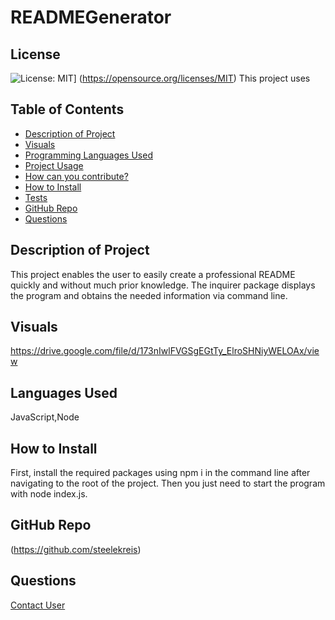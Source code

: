# READMEGenerator
  ## License
  ![License: MIT](https://img.shields.io/badge/License-MIT-yellow.svg)]
  (https://opensource.org/licenses/MIT)
  This project uses 
  ## Table of Contents
  - [Description of Project](#projectDescription)
  - [Visuals](#projectVisuals)
  - [Programming Languages Used](#projectScripts)
  - [Project Usage](#projectUsage)
  - [How can you contribute?](#projectContribution)
  - [How to Install](#projectInstallation)
  - [Tests](#projectTests)
  - [GitHub Repo](#githubUser)
  - [Questions](#projectQuestions)
  ## Description of Project
  This project enables the user to easily create a professional README quickly and without much prior knowledge. The inquirer package displays the program and obtains the needed information via command line.
  ## Visuals
  https://drive.google.com/file/d/173nIwlFVGSgEGtTy_ElroSHNiyWELOAx/view
  ## Languages Used
  JavaScript,Node
  ## How to Install
  First, install the required packages using npm i in the command line after navigating to the root of the project. Then you just need to start the program with node index.js.
  ## GitHub Repo
  (https://github.com/steelekreis)
  ## Questions
  [Contact User](mailto:steele.kreis@gmail.com)

